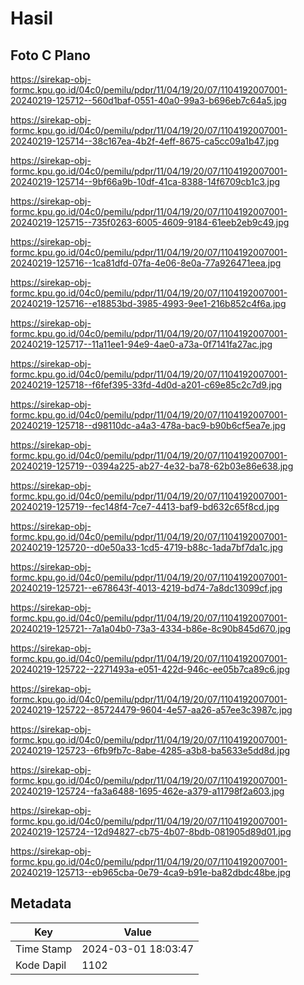 # Hasil

## Foto C Plano

https://sirekap-obj-formc.kpu.go.id/04c0/pemilu/pdpr/11/04/19/20/07/1104192007001-20240219-125712--560d1baf-0551-40a0-99a3-b696eb7c64a5.jpg

https://sirekap-obj-formc.kpu.go.id/04c0/pemilu/pdpr/11/04/19/20/07/1104192007001-20240219-125714--38c167ea-4b2f-4eff-8675-ca5cc09a1b47.jpg

https://sirekap-obj-formc.kpu.go.id/04c0/pemilu/pdpr/11/04/19/20/07/1104192007001-20240219-125714--9bf66a9b-10df-41ca-8388-14f6709cb1c3.jpg

https://sirekap-obj-formc.kpu.go.id/04c0/pemilu/pdpr/11/04/19/20/07/1104192007001-20240219-125715--735f0263-6005-4609-9184-61eeb2eb9c49.jpg

https://sirekap-obj-formc.kpu.go.id/04c0/pemilu/pdpr/11/04/19/20/07/1104192007001-20240219-125716--1ca81dfd-07fa-4e06-8e0a-77a926471eea.jpg

https://sirekap-obj-formc.kpu.go.id/04c0/pemilu/pdpr/11/04/19/20/07/1104192007001-20240219-125716--e18853bd-3985-4993-9ee1-216b852c4f6a.jpg

https://sirekap-obj-formc.kpu.go.id/04c0/pemilu/pdpr/11/04/19/20/07/1104192007001-20240219-125717--11a11ee1-94e9-4ae0-a73a-0f7141fa27ac.jpg

https://sirekap-obj-formc.kpu.go.id/04c0/pemilu/pdpr/11/04/19/20/07/1104192007001-20240219-125718--f6fef395-33fd-4d0d-a201-c69e85c2c7d9.jpg

https://sirekap-obj-formc.kpu.go.id/04c0/pemilu/pdpr/11/04/19/20/07/1104192007001-20240219-125718--d98110dc-a4a3-478a-bac9-b90b6cf5ea7e.jpg

https://sirekap-obj-formc.kpu.go.id/04c0/pemilu/pdpr/11/04/19/20/07/1104192007001-20240219-125719--0394a225-ab27-4e32-ba78-62b03e86e638.jpg

https://sirekap-obj-formc.kpu.go.id/04c0/pemilu/pdpr/11/04/19/20/07/1104192007001-20240219-125719--fec148f4-7ce7-4413-baf9-bd632c65f8cd.jpg

https://sirekap-obj-formc.kpu.go.id/04c0/pemilu/pdpr/11/04/19/20/07/1104192007001-20240219-125720--d0e50a33-1cd5-4719-b88c-1ada7bf7da1c.jpg

https://sirekap-obj-formc.kpu.go.id/04c0/pemilu/pdpr/11/04/19/20/07/1104192007001-20240219-125721--e678643f-4013-4219-bd74-7a8dc13099cf.jpg

https://sirekap-obj-formc.kpu.go.id/04c0/pemilu/pdpr/11/04/19/20/07/1104192007001-20240219-125721--7a1a04b0-73a3-4334-b86e-8c90b845d670.jpg

https://sirekap-obj-formc.kpu.go.id/04c0/pemilu/pdpr/11/04/19/20/07/1104192007001-20240219-125722--2271493a-e051-422d-946c-ee05b7ca89c6.jpg

https://sirekap-obj-formc.kpu.go.id/04c0/pemilu/pdpr/11/04/19/20/07/1104192007001-20240219-125722--85724479-9604-4e57-aa26-a57ee3c3987c.jpg

https://sirekap-obj-formc.kpu.go.id/04c0/pemilu/pdpr/11/04/19/20/07/1104192007001-20240219-125723--6fb9fb7c-8abe-4285-a3b8-ba5633e5dd8d.jpg

https://sirekap-obj-formc.kpu.go.id/04c0/pemilu/pdpr/11/04/19/20/07/1104192007001-20240219-125724--fa3a6488-1695-462e-a379-a11798f2a603.jpg

https://sirekap-obj-formc.kpu.go.id/04c0/pemilu/pdpr/11/04/19/20/07/1104192007001-20240219-125724--12d94827-cb75-4b07-8bdb-081905d89d01.jpg

https://sirekap-obj-formc.kpu.go.id/04c0/pemilu/pdpr/11/04/19/20/07/1104192007001-20240219-125713--eb965cba-0e79-4ca9-b91e-ba82dbdc48be.jpg


## Metadata

| Key        | Value               |
| ---------- | ------------------- |
| Time Stamp | 2024-03-01 18:03:47 |
| Kode Dapil | 1102                |




